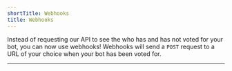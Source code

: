 ```yaml
---
shortTitle: Webhooks
title: Webhooks
---
```


Instead of requesting our API to see the who has and has not voted for your bot, you can now use webhooks! 
Webhooks will send a `POST` request to a URL of your choice when your bot has been voted for.

--- 
